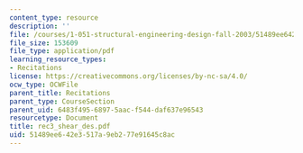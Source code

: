 ```yaml
---
content_type: resource
description: ''
file: /courses/1-051-structural-engineering-design-fall-2003/51489ee642e3517a9eb277e91645c8ac_rec3_shear_des.pdf
file_size: 153609
file_type: application/pdf
learning_resource_types:
- Recitations
license: https://creativecommons.org/licenses/by-nc-sa/4.0/
ocw_type: OCWFile
parent_title: Recitations
parent_type: CourseSection
parent_uid: 6483f495-6897-5aac-f544-daf637e96543
resourcetype: Document
title: rec3_shear_des.pdf
uid: 51489ee6-42e3-517a-9eb2-77e91645c8ac
---
```

